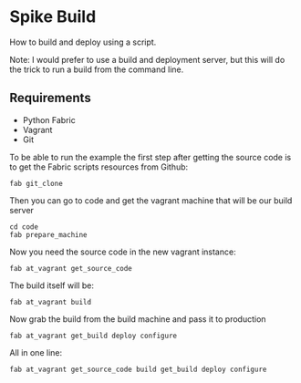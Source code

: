 # Spike Build

How to build and deploy using a script.

Note: I would prefer to use a build and deployment server, but this will do the trick to run a build from the command line.

## Requirements

* Python Fabric
* Vagrant
* Git

To be able to run the example the first step after getting the source code is to get the Fabric scripts resources from Github:
```
fab git_clone
```

Then you can go to code and get the vagrant machine that will be our build server
```
cd code
fab prepare_machine

```

Now you need the source code in the new vagrant instance:
```
fab at_vagrant get_source_code
```

The build itself will be:
```
fab at_vagrant build
```

Now grab the build from the build machine and pass it to production
```
fab at_vagrant get_build deploy configure
```

All in one line:
```
fab at_vagrant get_source_code build get_build deploy configure
```
